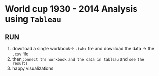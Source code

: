 # World cup 1930 - 2014 Analysis using `Tableau`

## RUN

1. download a single workbook-> `.twbx` file and download the data -> the `.csv` file
2. then `connect the workbook and the data in tableau` and `see the results`
3. happy visualizations
